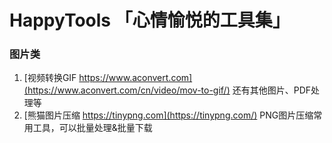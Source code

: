 # HappyTools 「心情愉悦的工具集」

### 图片类
1. [视频转换GIF https://www.aconvert.com](https://www.aconvert.com/cn/video/mov-to-gif/) 还有其他图片、PDF处理等
2. [熊猫图片压缩 https://tinypng.com](https://tinypng.com/) PNG图片压缩常用工具，可以批量处理&批量下载
